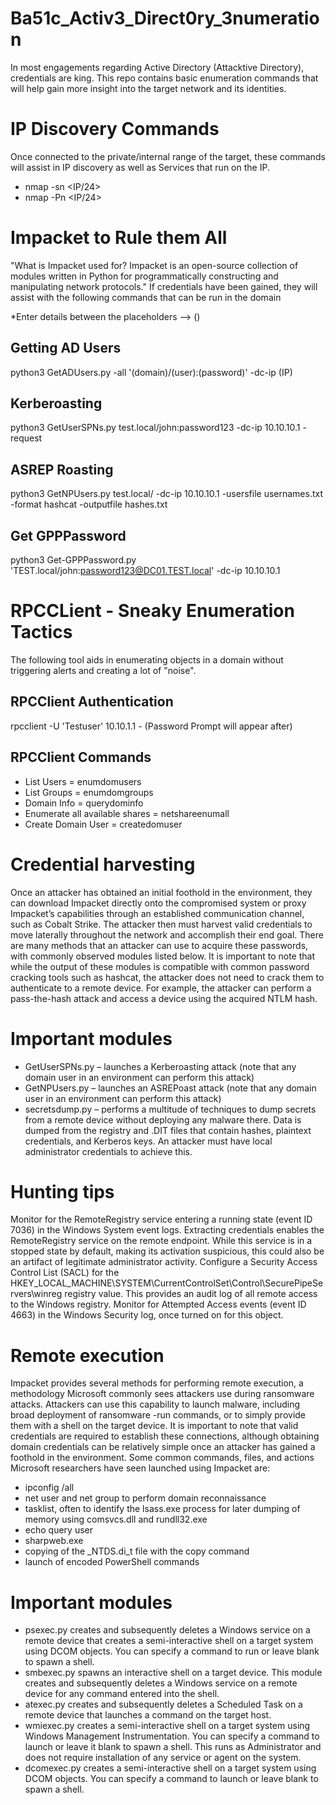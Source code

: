# Ba51c_Activ3_Direct0ry_3numeration
In most engagements regarding Active Directory (Attacktive Directory), credentials are king. This repo contains basic enumeration commands that will help gain more insight into the target network and its identities. 


# IP Discovery Commands
Once connected to the private/internal range of the target, these commands will assist in IP discovery as well as Services that run on the IP. 
- nmap -sn <IP/24>
- nmap -Pn <IP/24>


# Impacket to Rule them All
"What is Impacket used for?
Impacket is an open-source collection of modules written in Python for programmatically constructing and manipulating network protocols."
If credentials have been gained, they will assist with the following commands that can be run in the domain

*Enter details between the placeholders --> ()

## Getting AD Users
python3 GetADUsers.py -all '(domain)/(user):(password)' -dc-ip (IP)

## Kerberoasting 
python3 GetUserSPNs.py test.local/john:password123 -dc-ip 10.10.10.1 -request

## ASREP Roasting
python3 GetNPUsers.py test.local/ -dc-ip 10.10.10.1 -usersfile usernames.txt -format hashcat -outputfile hashes.txt

## Get GPPPassword
python3 Get-GPPPassword.py 'TEST.local/john:password123@DC01.TEST.local' -dc-ip 10.10.10.1


# RPCCLient - Sneaky Enumeration Tactics 
The following tool aids in enumerating objects in a domain without triggering alerts and creating a lot of "noise". 

## RPCClient Authentication
rpcclient -U 'Testuser' 10.10.1.1 - (Password Prompt will appear after)

## RPCClient Commands
- List Users = enumdomusers
- List Groups = enumdomgroups
- Domain Info = querydominfo
- Enumerate all available shares = netshareenumall
- Create Domain User = createdomuser

# Credential harvesting

Once an attacker has obtained an initial foothold in the environment, they can download Impacket directly onto the compromised system or proxy Impacket’s capabilities through an established communication channel, such as Cobalt Strike. The attacker then must harvest valid credentials to move laterally throughout the network and accomplish their end goal. There are many methods that an attacker can use to acquire these passwords, with commonly observed modules listed below. It is important to note that while the output of these modules is compatible with common password cracking tools such as hashcat, the attacker does not need to crack them to authenticate to a remote device. For example, the attacker can perform a pass-the-hash attack and access a device using the acquired NTLM hash.

# Important modules

- GetUserSPNs.py – launches a Kerberoasting attack (note that any domain user in an environment can perform this attack)
- GetNPUsers.py – launches an ASREPoast attack (note that any domain user in an environment can perform this attack)
- secretsdump.py – performs a multitude of techniques to dump secrets from a remote device without deploying any malware there. Data is dumped from the registry and .DIT files that contain hashes, plaintext credentials, and Kerberos keys. An attacker must have local administrator credentials to achieve this.
  
# Hunting tips

Monitor for the RemoteRegistry service entering a running state (event ID 7036) in the Windows System event logs. Extracting credentials enables the RemoteRegistry service on the remote endpoint. While this service is in a stopped state by default, making its activation suspicious, this could also be an artifact of legitimate administrator activity.
Configure a Security Access Control List (SACL) for the HKEY_LOCAL_MACHINE\SYSTEM\CurrentControlSet\Control\SecurePipeServers\winreg registry value. This provides an audit log of all remote access to the Windows registry. Monitor for Attempted Access events (event ID 4663) in the Windows Security log, once turned on for this object.

# Remote execution

Impacket provides several methods for performing remote execution, a methodology Microsoft commonly sees attackers use during ransomware attacks. Attackers can use this capability to launch malware, including broad deployment of ransomware -run commands, or to simply provide them with a shell on the target device. It is important to note that valid credentials are required to establish these connections, although obtaining domain credentials can be relatively simple once an attacker has gained a foothold in the environment. Some common commands, files, and actions Microsoft researchers have seen launched using Impacket are:

- ipconfig /all
- net user and net group to perform domain reconnaissance
- tasklist, often to identify the lsass.exe process for later dumping of memory using comsvcs.dll and rundll32.exe
- echo query user
- sharpweb.exe
- copying of the _NTDS.di_t file with the copy command
- launch of encoded PowerShell commands

# Important modules

- psexec.py creates and subsequently deletes a Windows service on a remote device that creates a semi-interactive shell on a target system using DCOM objects. You can specify a command to run or leave blank to spawn a shell.
- smbexec.py spawns an interactive shell on a target device. This module creates and subsequently deletes a Windows service on a remote device for any command entered into the shell.
- atexec.py creates and subsequently deletes a Scheduled Task on a remote device that launches a command on the target host.
- wmiexec.py creates a semi-interactive shell on a target system using Windows Management Instrumentation. You can specify a command to launch or leave it blank to spawn a shell. This runs as Administrator and does not require installation of any service or agent on the system.
- dcomexec.py creates a semi-interactive shell on a target system using DCOM objects. You can specify a command to launch or leave blank to spawn a shell.




